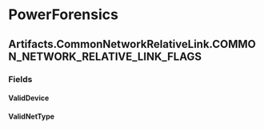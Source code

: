 ﻿# PowerForensics


## Artifacts.CommonNetworkRelativeLink.COMMON_NETWORK_RELATIVE_LINK_FLAGS

### Fields

#### ValidDevice

#### ValidNetType

